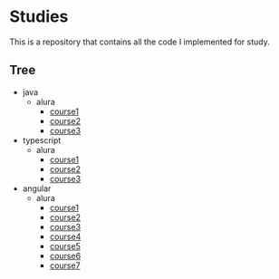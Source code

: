 # Studies

This is a repository that contains all the code I implemented for study.

## Tree

- java
  - alura
    - [course1](java/alura/course1)
    - [course2](java/alura/course2)
    - [course3](java/alura/course3)
- typescript
  - alura
    - [course1](typescript/alura/course1)
    - [course2](typescript/alura/course2)
    - [course3](typescript/alura/course3)
- angular
  - alura
    - [course1](angular/alura/course1)
    - [course2](angular/alura/course2)
    - [course3](angular/alura/course3)
    - [course4](angular/alura/course4)
    - [course5](angular/alura/course5)
    - [course6](angular/alura/course6)
    - [course7](angular/alura/course7)
